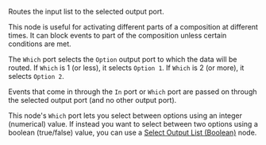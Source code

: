 Routes the input list to the selected output port.

This node is useful for activating different parts of a composition at different times. It can block events to part of the composition unless certain conditions are met.

The `Which` port selects the `Option` output port to which the data will be routed. If `Which` is 1 (or less), it selects `Option 1`. If `Which` is 2 (or more), it selects `Option 2`.

Events that come in through the `In` port or `Which` port are passed on through the selected output port (and no other output port).

This node's `Which` port lets you select between options using an integer (numerical) value. If instead you want to select between two options using a boolean (true/false) value, you can use a [Select Output List (Boolean)](vuo-node://vuo.select.out.list.boolean) node.
